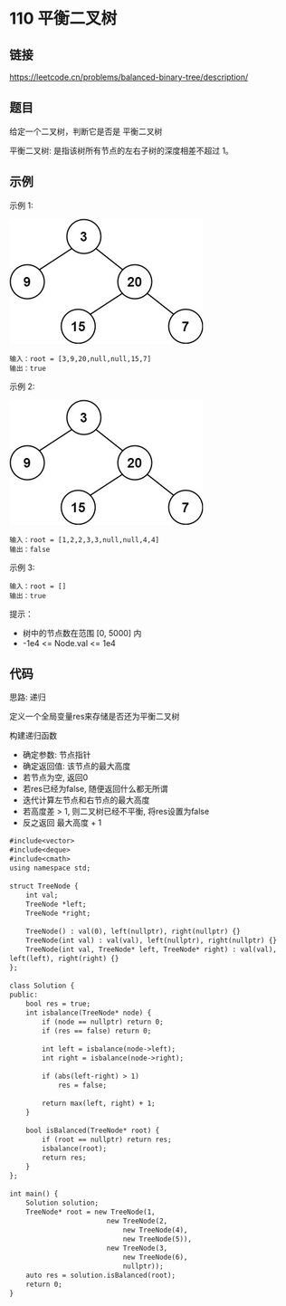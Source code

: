 # 110 平衡二叉树
## 链接
https://leetcode.cn/problems/balanced-binary-tree/description/

## 题目 
给定一个二叉树，判断它是否是 平衡二叉树

平衡二叉树: 是指该树所有节点的左右子树的深度相差不超过 1。

## 示例
示例 1:

![](img/17example1.jpg)
```
输入：root = [3,9,20,null,null,15,7]
输出：true
```
示例 2:

![](img/17example1.jpg)
```
输入：root = [1,2,2,3,3,null,null,4,4]
输出：false
```
示例 3:
```
输入：root = []
输出：true
```

提示：

- 树中的节点数在范围 [0, 5000] 内
- -1e4 <= Node.val <= 1e4

## 代码
思路: 递归

定义一个全局变量res来存储是否还为平衡二叉树

构建递归函数
- 确定参数: 节点指针
- 确定返回值: 该节点的最大高度
- 若节点为空, 返回0
- 若res已经为false, 随便返回什么都无所谓
- 迭代计算左节点和右节点的最大高度
- 若高度差 > 1, 则二叉树已经不平衡, 将res设置为false
- 反之返回 最大高度 + 1

```
#include<vector>
#include<deque>
#include<cmath>
using namespace std;

struct TreeNode {
    int val;
    TreeNode *left;
    TreeNode *right;
    
    TreeNode() : val(0), left(nullptr), right(nullptr) {}
    TreeNode(int val) : val(val), left(nullptr), right(nullptr) {}
    TreeNode(int val, TreeNode* left, TreeNode* right) : val(val), left(left), right(right) {}
};
    
class Solution {
public:
    bool res = true;    
    int isbalance(TreeNode* node) {
        if (node == nullptr) return 0;
        if (res == false) return 0;
        
        int left = isbalance(node->left);
        int right = isbalance(node->right);
        
        if (abs(left-right) > 1) 
            res = false;
        
        return max(left, right) + 1;
    }
    
    bool isBalanced(TreeNode* root) {
        if (root == nullptr) return res;
        isbalance(root);
        return res;
    }
};

int main() {
    Solution solution;
    TreeNode* root = new TreeNode(1, 
                        new TreeNode(2,
                            new TreeNode(4),
                            new TreeNode(5)),
                        new TreeNode(3,
                            new TreeNode(6),
                            nullptr));
    auto res = solution.isBalanced(root);
    return 0;
}
```